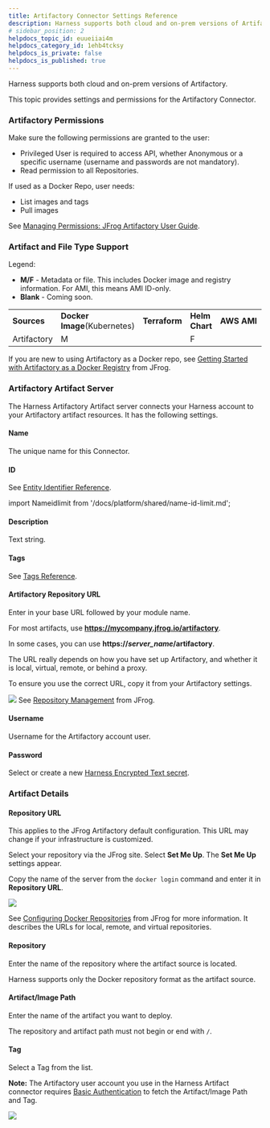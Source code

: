```yaml
---
title: Artifactory Connector Settings Reference
description: Harness supports both cloud and on-prem versions of Artifactory. This topic provides settings and permissions for the Artifactory Connector. Artifactory Permissions. Make sure the following permissio…
# sidebar_position: 2
helpdocs_topic_id: euueiiai4m
helpdocs_category_id: 1ehb4tcksy
helpdocs_is_private: false
helpdocs_is_published: true
---
```


Harness supports both cloud and on-prem versions of Artifactory.

This topic provides settings and permissions for the Artifactory Connector.

### Artifactory Permissions

Make sure the following permissions are granted to the user:

* Privileged User is required to access API, whether Anonymous or a specific username (username and passwords are not mandatory).
* Read permission to all Repositories.

If used as a Docker Repo, user needs:

* List images and tags
* Pull images

See [Managing Permissions: JFrog Artifactory User Guide](https://www.jfrog.com/confluence/display/RTF/Managing+Permissions).

### Artifact and File Type Support

Legend:

* **M/F** - Metadata or file. This includes Docker image and registry information. For AMI, this means AMI ID-only.
* **Blank** - Coming soon.



|  |  |  |  |  |  |  |  |  |  |  |  |  |  |
| --- | --- | --- | --- | --- | --- | --- | --- | --- | --- | --- | --- | --- | --- |
| **Sources** | **Docker Image**(Kubernetes) | **Terraform** | **Helm Chart** | **AWS** **AMI** | **AWS CodeDeploy** | **AWS Lambda** | **JAR** | **RPM** | **TAR** | **WAR** | **ZIP** | **Tanzu** (**PCF)** | **IIS** |
| Artifactory | M |  | F |  |  |  |  |  |  |  | **F** |  |  |

If you are new to using Artifactory as a Docker repo, see [Getting Started with Artifactory as a Docker Registry](https://www.jfrog.com/confluence/display/RTF6X/Getting+Started+with+Artifactory+as+a+Docker+Registry) from JFrog.

### Artifactory Artifact Server

The Harness Artifactory Artifact server connects your Harness account to your Artifactory artifact resources. It has the following settings.

#### Name

The unique name for this Connector.

#### ID

See [Entity Identifier Reference](../../../references/entity-identifier-reference.md).

import Nameidlimit from '/docs/platform/shared/name-id-limit.md';

<Nameidlimit />

#### Description

Text string.

#### Tags

See [Tags Reference](../../../references/tags-reference.md).

#### Artifactory Repository URL

Enter in your base URL followed by your module name.

For most artifacts, use **https://mycompany.jfrog.io/artifactory**.

In some cases, you can use **https://*****server\_name*****/artifactory**.

The URL really depends on how you have set up Artifactory, and whether it is local, virtual, remote, or behind a proxy.

To ensure you use the correct URL, copy it from your Artifactory settings.

![](./static/artifactory-connector-settings-reference-08.png)
See [Repository Management](https://www.jfrog.com/confluence/display/JFROG/Repository+Management) from JFrog.

#### Username

Username for the Artifactory account user.

#### Password

Select or create a new [Harness Encrypted Text secret](/docs/platform/secrets/add-use-text-secrets).

### Artifact Details

#### Repository URL

This applies to the JFrog Artifactory default configuration. This URL may change if your infrastructure is customized.

Select your repository via the JFrog site. Select **Set Me Up**. The **Set Me Up** settings appear.

Copy the name of the server from the `docker login` command and enter it in **Repository URL**.

![](./static/artifactory-connector-settings-reference-09.png)

See [Configuring Docker Repositories](https://www.jfrog.com/confluence/display/RTF/Docker+Registry#DockerRegistry-ConfiguringDockerRepositories) from JFrog for more information. It describes the URLs for local, remote, and virtual repositories.

#### Repository

Enter the name of the repository where the artifact source is located.

Harness supports only the Docker repository format as the artifact source.

#### Artifact/Image Path

Enter the name of the artifact you want to deploy.

The repository and artifact path must not begin or end with `/`.

#### Tag

Select a Tag from the list.

**Note:** The Artifactory user account you use in the Harness Artifact connector requires [Basic Authentication](https://www.jfrog.com/confluence/display/JFROG/Access+Tokens#AccessTokens-BasicAuthentication) to fetch the Artifact/Image Path and Tag.

![](./static/artifactory-connector-settings-reference-11.png)